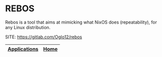 # REBOS

 Rebos is a tool that aims at mimicking what NixOS does (repeatability), for any Linux distribution.

 SITE: https://gitlab.com/Oglo12/rebos

 | [Applications](https://portable-linux-apps.github.io/apps.html) | [Home](https://portable-linux-apps.github.io)
 | --- | --- |
